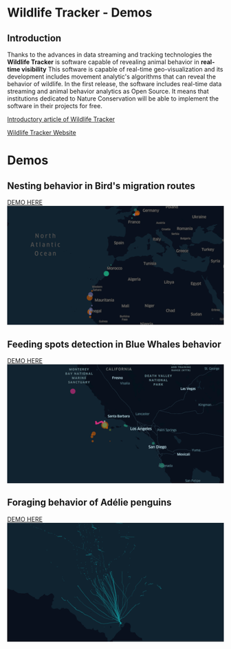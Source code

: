 # Wildlife Tracker - Demos

## Introduction
Thanks to the advances in data streaming and tracking technologies the **Wildlife Tracker** is software capable of revealing animal behavior in **real-time visibility**
This software is capable of real-time geo-visualization and its development includes movement analytic's algorithms that can reveal the behavior of wildlife. In the first release, the software includes real-time data streaming and animal behavior analytics as Open Source. It means that institutions dedicated to Nature Conservation will be able to implement the software in their projects for free.

[Introductory article of Wildlife Tracker]()

[Wildlife Tracker Website]()

# Demos
## Nesting behavior in Bird's migration routes
[DEMO HERE]()
![animation](gif/birds-gif.gif)

## Feeding spots detection in Blue Whales behavior
[DEMO HERE]()
![animation](gif/whales-gif.gif)

## Foraging behavior of Adélie penguins
[DEMO HERE]()
![animation](gif/penguins-gif.gif)
